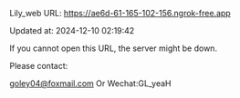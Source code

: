 Lily_web URL: https://ae6d-61-165-102-156.ngrok-free.app

Updated at: 2024-12-10 02:19:42

If you cannot open this URL, the server might be down.

Please contact: 

goley04@foxmail.com Or Wechat:GL_yeaH
